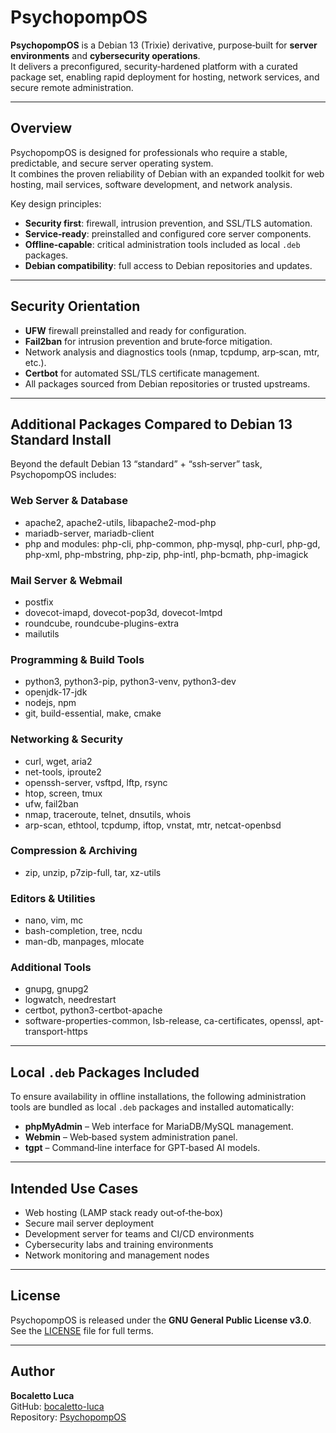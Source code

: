 # PsychopompOS

**PsychopompOS** is a Debian 13 (Trixie) derivative, purpose‑built for **server environments** and **cybersecurity operations**.  
It delivers a preconfigured, security‑hardened platform with a curated package set, enabling rapid deployment for hosting, network services, and secure remote administration.

---

## Overview

PsychopompOS is designed for professionals who require a stable, predictable, and secure server operating system.  
It combines the proven reliability of Debian with an expanded toolkit for web hosting, mail services, software development, and network analysis.

Key design principles:
- **Security first**: firewall, intrusion prevention, and SSL/TLS automation.
- **Service‑ready**: preinstalled and configured core server components.
- **Offline‑capable**: critical administration tools included as local `.deb` packages.
- **Debian compatibility**: full access to Debian repositories and updates.

---

## Security Orientation

- **UFW** firewall preinstalled and ready for configuration.
- **Fail2ban** for intrusion prevention and brute‑force mitigation.
- Network analysis and diagnostics tools (nmap, tcpdump, arp‑scan, mtr, etc.).
- **Certbot** for automated SSL/TLS certificate management.
- All packages sourced from Debian repositories or trusted upstreams.

---

## Additional Packages Compared to Debian 13 Standard Install

Beyond the default Debian 13 “standard” + “ssh‑server” task, PsychopompOS includes:

### Web Server & Database
- apache2, apache2-utils, libapache2-mod-php
- mariadb-server, mariadb-client
- php and modules: php-cli, php-common, php-mysql, php-curl, php-gd, php-xml, php-mbstring, php-zip, php-intl, php-bcmath, php-imagick

### Mail Server & Webmail
- postfix
- dovecot-imapd, dovecot-pop3d, dovecot-lmtpd
- roundcube, roundcube-plugins-extra
- mailutils

### Programming & Build Tools
- python3, python3-pip, python3-venv, python3-dev
- openjdk-17-jdk
- nodejs, npm
- git, build-essential, make, cmake

### Networking & Security
- curl, wget, aria2
- net-tools, iproute2
- openssh-server, vsftpd, lftp, rsync
- htop, screen, tmux
- ufw, fail2ban
- nmap, traceroute, telnet, dnsutils, whois
- arp-scan, ethtool, tcpdump, iftop, vnstat, mtr, netcat-openbsd

### Compression & Archiving
- zip, unzip, p7zip-full, tar, xz-utils

### Editors & Utilities
- nano, vim, mc
- bash-completion, tree, ncdu
- man-db, manpages, mlocate

### Additional Tools
- gnupg, gnupg2
- logwatch, needrestart
- certbot, python3-certbot-apache
- software-properties-common, lsb-release, ca-certificates, openssl, apt-transport-https

---

## Local `.deb` Packages Included

To ensure availability in offline installations, the following administration tools are bundled as local `.deb` packages and installed automatically:

- **phpMyAdmin** – Web interface for MariaDB/MySQL management.
- **Webmin** – Web‑based system administration panel.
- **tgpt** – Command‑line interface for GPT‑based AI models.

---

## Intended Use Cases

- Web hosting (LAMP stack ready out‑of‑the‑box)
- Secure mail server deployment
- Development server for teams and CI/CD environments
- Cybersecurity labs and training environments
- Network monitoring and management nodes

---

## License

PsychopompOS is released under the **GNU General Public License v3.0**.  
See the [LICENSE](LICENSE) file for full terms.

---

## Author

**Bocaletto Luca**  
GitHub: [bocaletto-luca](https://github.com/bocaletto-luca)  
Repository: [PsychopompOS](https://github.com/bocaletto-luca/PsychopompOS)
